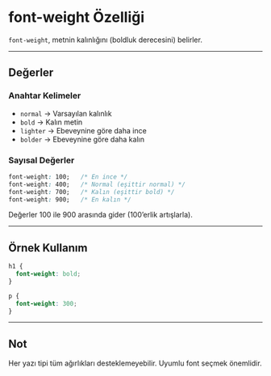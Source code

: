 # font-weight Özelliği

`font-weight`, metnin kalınlığını (boldluk derecesini) belirler.

---

## Değerler

### Anahtar Kelimeler

- `normal` → Varsayılan kalınlık  
- `bold` → Kalın metin  
- `lighter` → Ebeveynine göre daha ince  
- `bolder` → Ebeveynine göre daha kalın

### Sayısal Değerler

```css
font-weight: 100;   /* En ince */
font-weight: 400;   /* Normal (eşittir normal) */
font-weight: 700;   /* Kalın (eşittir bold) */
font-weight: 900;   /* En kalın */
```

Değerler 100 ile 900 arasında gider (100’erlik artışlarla).

---

## Örnek Kullanım

```css
h1 {
  font-weight: bold;
}

p {
  font-weight: 300;
}
```

---

## Not

Her yazı tipi tüm ağırlıkları desteklemeyebilir. Uyumlu font seçmek önemlidir.
